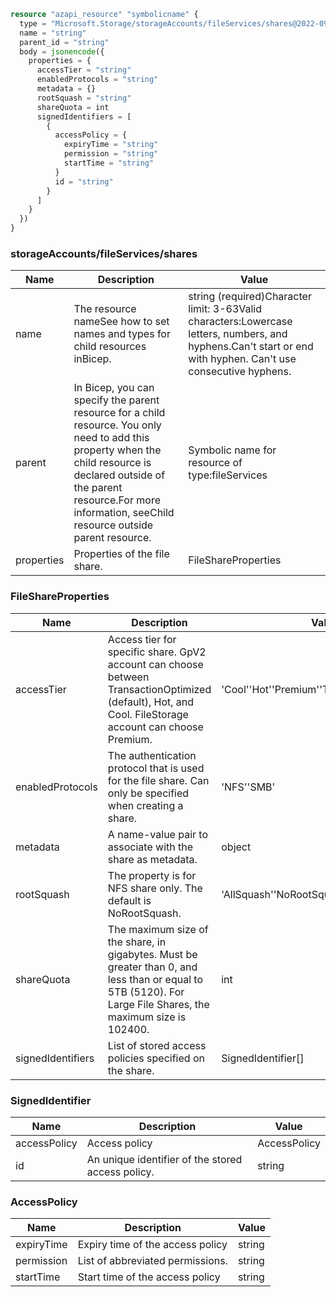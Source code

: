 ```terraform
resource "azapi_resource" "symbolicname" {
  type = "Microsoft.Storage/storageAccounts/fileServices/shares@2022-09-01"
  name = "string"
  parent_id = "string"
  body = jsonencode({
    properties = {
      accessTier = "string"
      enabledProtocols = "string"
      metadata = {}
      rootSquash = "string"
      shareQuota = int
      signedIdentifiers = [
        {
          accessPolicy = {
            expiryTime = "string"
            permission = "string"
            startTime = "string"
          }
          id = "string"
        }
      ]
    }
  })
}

```

### storageAccounts/fileServices/shares

| Name | Description | Value |
|-|-|-|
| name | The resource nameSee how to set names and types for child resources inBicep. | string (required)Character limit: 3-63Valid characters:Lowercase letters, numbers, and hyphens.Can't start or end with hyphen. Can't use consecutive hyphens. |
| parent | In Bicep, you can specify the parent resource for a child resource. You only need to add this property when the child resource is declared outside of the parent resource.For more information, seeChild resource outside parent resource. | Symbolic name for resource of type:fileServices |
| properties | Properties of the file share. | FileShareProperties |


### FileShareProperties

| Name | Description | Value |
|-|-|-|
| accessTier | Access tier for specific share. GpV2 account can choose between TransactionOptimized (default), Hot, and Cool. FileStorage account can choose Premium. | 'Cool''Hot''Premium''TransactionOptimized' |
| enabledProtocols | The authentication protocol that is used for the file share. Can only be specified when creating a share. | 'NFS''SMB' |
| metadata | A name-value pair to associate with the share as metadata. | object |
| rootSquash | The property is for NFS share only. The default is NoRootSquash. | 'AllSquash''NoRootSquash''RootSquash' |
| shareQuota | The maximum size of the share, in gigabytes. Must be greater than 0, and less than or equal to 5TB (5120). For Large File Shares, the maximum size is 102400. | int |
| signedIdentifiers | List of stored access policies specified on the share. | SignedIdentifier[] |


### SignedIdentifier

| Name | Description | Value |
|-|-|-|
| accessPolicy | Access policy | AccessPolicy |
| id | An unique identifier of the stored access policy. | string |


### AccessPolicy

| Name | Description | Value |
|-|-|-|
| expiryTime | Expiry time of the access policy | string |
| permission | List of abbreviated permissions. | string |
| startTime | Start time of the access policy | string |



